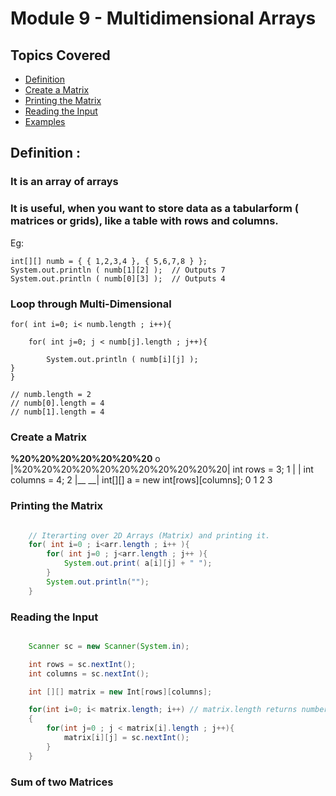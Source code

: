 # Module 9 - Multidimensional Arrays

## Topics Covered
- [Definition](#define)
- [Create a Matrix](#matrix)
- [Printing the Matrix](#print_matrix)
- [Reading the Input](#read_input)
- [Examples](#example)

<a name="define"></a>
## Definition : 
### It is an array of arrays<br>
### It is useful, when you want to store data as a tabularform ( matrices or grids), like a table with rows and columns.

Eg:

    int[][] numb = { { 1,2,3,4 }, { 5,6,7,8 } };
    System.out.println ( numb[1][2] );  // Outputs 7
    System.out.println ( numb[0][3] );  // Outputs 4

### Loop through Multi-Dimensional

    for( int i=0; i< numb.length ; i++){

        for( int j=0; j < numb[j].length ; j++){

            System.out.println ( numb[i][j] );
    }
    }

    // numb.length = 2
    // numb[0].length = 4
    // numb[1].length = 4

<a name="matrix"></a>
### Create a Matrix
 
   __%20%20%20%20%20%20%20__
o |%20%20%20%20%20%20%20%20%20%20%20|    int rows = 3;
1 |           |    int columns = 4; 
2 |__       __|    int[][] a = new int[rows][columns];
   0  1  2  3

<a name="print_matrix"></a>
### Printing the Matrix

```java

    // Iterarting over 2D Arrays (Matrix) and printing it.
    for( int i=0 ; i<arr.length ; i++ ){
        for( int j=0 ; j<arr.length ; j++ ){
            System.out.print( a[i][j] + " ");
        }
        System.out.println(""); 
    }

```

<a name="read_input"></a>
### Reading the Input

```java

    Scanner sc = new Scanner(System.in);

    int rows = sc.nextInt();
    int columns = sc.nextInt();

    int [][] matrix = new Int[rows][columns];

    for(int i=0; i< matrix.length; i++) // matrix.length returns number of rows
    {
        for(int j=0 ; j < matrix[i].length ; j++){
            matrix[i][j] = sc.nextInt();  
        }
    }


```

<a name="example"></a>
### Sum of two Matrices


